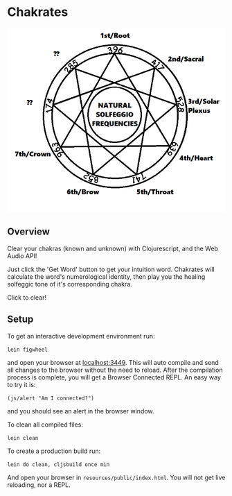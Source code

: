 # Chakrates

![Alt text](resources/public/images/solfeggios.png?raw=true "Solfeggio")

## Overview

Clear your chakras (known and unknown) with Clojurescript, and the Web Audio API!

Just click the 'Get Word' button to get your intuition word. Chakrates will calculate the word's numerological identity, then play you the healing solfeggic tone of it's corresponding chakra.

Click to clear!

## Setup

To get an interactive development environment run:

    lein figwheel

and open your browser at [localhost:3449](http://localhost:3449/).
This will auto compile and send all changes to the browser without the
need to reload. After the compilation process is complete, you will
get a Browser Connected REPL. An easy way to try it is:

    (js/alert "Am I connected?")

and you should see an alert in the browser window.

To clean all compiled files:

    lein clean

To create a production build run:

    lein do clean, cljsbuild once min

And open your browser in `resources/public/index.html`. You will not
get live reloading, nor a REPL. 
